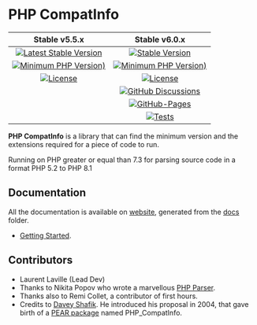 # PHP CompatInfo

|                                                                Stable v5.5.x                                                                |                                                                                   Stable v6.0.x                                                                                   |
|:-------------------------------------------------------------------------------------------------------------------------------------------:|:---------------------------------------------------------------------------------------------------------------------------------------------------------------------------------:|
|   [![Latest Stable Version](https://img.shields.io/badge/packagist-v5.5.4-blue)](https://packagist.org/packages/bartlett/php-compatinfo)    |                      [![Stable Version](https://img.shields.io/packagist/v/bartlett/php-compatinfo)](https://packagist.org/packages/bartlett/php-compatinfo)                      |
| [![Minimum PHP Version)](https://img.shields.io/packagist/php-v/bartlett/php-compatinfo/5.5.4)](https://www.php.net/supported-versions.php) |                       [![Minimum PHP Version)](https://img.shields.io/packagist/php-v/bartlett/php-compatinfo)](https://www.php.net/supported-versions.php)                       |
|  [![License](https://img.shields.io/packagist/l/bartlett/php-compatinfo)](https://github.com/llaville/php-compatinfo/blob/master/LICENSE)   |                       [![License](https://img.shields.io/packagist/l/bartlett/php-compatinfo)](https://github.com/llaville/php-compatinfo/blob/6.0/LICENSE)                       |
|                                                                                                                                             |                [![GitHub Discussions](https://img.shields.io/github/discussions/llaville/php-compatinfo)](https://github.com/llaville/php-compatinfo/discussions)                 |
|                                                                                                                                             | [![GitHub-Pages](https://github.com/llaville/php-compatinfo/actions/workflows/gh-pages.yml/badge.svg)](https://github.com/llaville/php-compatinfo/actions/workflows/gh-pages.yml) |
|                                                                                                                                             |  [![Tests](https://github.com/llaville/php-compatinfo/actions/workflows/php-tests.yaml/badge.svg)](https://github.com/llaville/php-compatinfo/actions/workflows/php-tests.yaml)   |

**PHP CompatInfo** is a library that can find the minimum version and the extensions required for a piece of code to run.

Running on PHP greater or equal than 7.3 for parsing source code in a format PHP 5.2 to PHP 8.1

## Documentation

All the documentation is available on [website](https://llaville.github.io/php-compatinfo),
generated from the [docs](https://github.com/llaville/php-compatinfo/tree/master/docs) folder.

* [Getting Started](docs/getting-started.md).

## Contributors

* Laurent Laville (Lead Dev)
* Thanks to Nikita Popov who wrote a marvellous [PHP Parser](https://github.com/nikic/PHP-Parser).
* Thanks also to Remi Collet, a contributor of first hours.
* Credits to [Davey Shafik](https://github.com/dshafik). He introduced his proposal in 2004, that gave birth of a [PEAR package](http://pear.php.net/package/PHP_CompatInfo) named PHP_CompatInfo.
